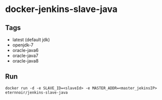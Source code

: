 # docker-jenkins-slave-java
## Tags
* latest (default jdk)
* openjdk-7
* oracle-java6
* oracle-java7
* oracle-java8
## Run
```
docker run -d -e SLAVE_ID=<slaveId> -e MASTER_ADDR=<master_jekinsIP> eternnoir/jenkins-slave-java
```
